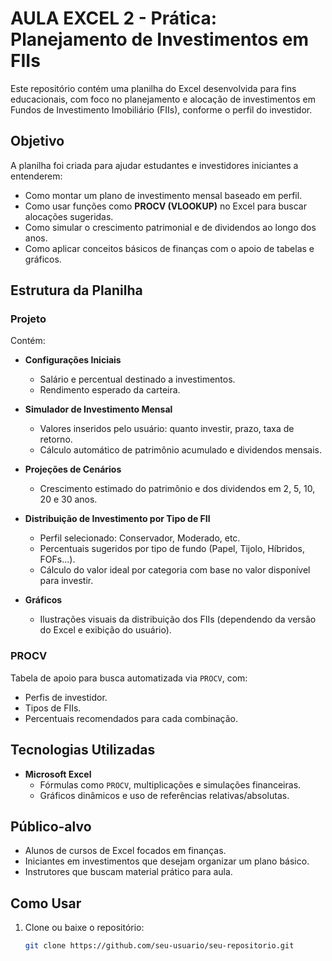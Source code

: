 # AULA EXCEL 2 - Prática: Planejamento de Investimentos em FIIs

Este repositório contém uma planilha do Excel desenvolvida para fins educacionais, com foco no planejamento e alocação de investimentos em Fundos de Investimento Imobiliário (FIIs), conforme o perfil do investidor.

## Objetivo

A planilha foi criada para ajudar estudantes e investidores iniciantes a entenderem:

- Como montar um plano de investimento mensal baseado em perfil.
- Como usar funções como **PROCV (VLOOKUP)** no Excel para buscar alocações sugeridas.
- Como simular o crescimento patrimonial e de dividendos ao longo dos anos.
- Como aplicar conceitos básicos de finanças com o apoio de tabelas e gráficos.

## Estrutura da Planilha

### Projeto
Contém:

- **Configurações Iniciais**
  - Salário e percentual destinado a investimentos.
  - Rendimento esperado da carteira.

- **Simulador de Investimento Mensal**
  - Valores inseridos pelo usuário: quanto investir, prazo, taxa de retorno.
  - Cálculo automático de patrimônio acumulado e dividendos mensais.

- **Projeções de Cenários**
  - Crescimento estimado do patrimônio e dos dividendos em 2, 5, 10, 20 e 30 anos.

- **Distribuição de Investimento por Tipo de FII**
  - Perfil selecionado: Conservador, Moderado, etc.
  - Percentuais sugeridos por tipo de fundo (Papel, Tijolo, Híbridos, FOFs...).
  - Cálculo do valor ideal por categoria com base no valor disponível para investir.

- **Gráficos**
  - Ilustrações visuais da distribuição dos FIIs (dependendo da versão do Excel e exibição do usuário).

### PROCV
Tabela de apoio para busca automatizada via `PROCV`, com:

- Perfis de investidor.
- Tipos de FIIs.
- Percentuais recomendados para cada combinação.

## Tecnologias Utilizadas

- **Microsoft Excel**
  - Fórmulas como `PROCV`, multiplicações e simulações financeiras.
  - Gráficos dinâmicos e uso de referências relativas/absolutas.

## Público-alvo

- Alunos de cursos de Excel focados em finanças.
- Iniciantes em investimentos que desejam organizar um plano básico.
- Instrutores que buscam material prático para aula.

## Como Usar

1. Clone ou baixe o repositório:
   ```bash
   git clone https://github.com/seu-usuario/seu-repositorio.git
